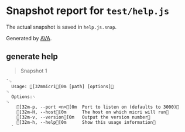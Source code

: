 # Snapshot report for `test/help.js`

The actual snapshot is saved in `help.js.snap`.

Generated by [AVA](https://ava.li).

## generate help

> Snapshot 1

    `␊
      Usage: [32mmicri[0m [path] [options]␊
    ␊
      Options:␊
    ␊
        [32m-p, --port <n>[0m  Port to listen on (defaults to 3000)␊
        [32m-H, --host[0m      The host on which micri will run␊
        [32m-v, --version[0m   Output the version number␊
        [32m-h, --help[0m      Show this usage information␊
      `
